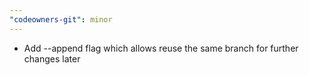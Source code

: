 ```yaml
---
"codeowners-git": minor
---
```


- Add --append flag which allows reuse the same branch for further changes later
